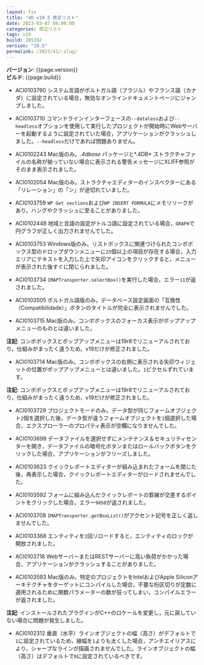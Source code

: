 ```yaml
---
layout: fix
title: "4D v19.5 修正リスト"
date: 2023-03-07 08:00:00
categories: 修正リスト
tags: v19 
build: 285392
version: "19.5"
permalink: /2023/41/:slug/
---
```


**バージョン**: {{page.version}}  
**ビルド**: {{page.build}} 

* ACI0103760 システム言語がポルトガル語（ブラジル）やフランス語（カナダ）に設定されている場合，無効なオンラインドキュメントページにジャンプしました。
 
* ACI0103710 コマンドラインインターフェースの`--dataless`および`--headless`オプションを使用して実行したプロジェクトが開始時にWebサーバーを起動するように設定されていた場合，アプリケーションがクラッシュしました。`--headless`だけであれば問題ありません。

* ACI0102243 Mac版のみ。*.4dbase* パッケージと*.4DB* ストラクチャファイルの名称が揃っていない場合に表示される警告メッセージにXLIFF参照がそのまま表示されました。

* ACI0102054 Mac版のみ。ストラクチャエディターのインスペクターにある「リレーション」の「ン」が途切れていました。
 
* ACI0103759 `WP Get sections`および`WP INSERT FORMULA`にメモリリークがあり，ハングやクラッシュに至ることがありました。

* ACI0102448 地域と言語の設定がトルコ語に設定されている場合，`GRAPH`で円グラフが正しく出力されませんでした。
 
* ACI0103753 Windows版のみ。リストボックスに関連づけられたコンボボックス型のドロップダウンメニューに`25`個以上の項目が存在する場合，入力エリアにテキストを入力した上で矢印アイコンをクリックすると，メニューが表示された後すぐに閉じられました。

* ACI0103734 `IMAPTransporter.selectBox()`を実行した場合，エラー`11`が返されました。

* ACI0103505 ポルトガル語版のみ。データベース設定画面の「互換性（Compatibilidade）」ボタンのタイトルが完全に表示されませんでした。

* ACI0103715 Mac版のみ。コンボボックスのフォーカス表示がポップアップメニューのものとは違いました。

**注記**: コンボボックスとポップアップメニューは19r8でリニューアルされており，仕組みがまったく違うため，v19だけが修正されました。

* ACI0103714 Mac版のみ。コンボボックスの右側に表示される矢印ウィジェットの位置がポップアップメニューとは違いました。`1`ピクセルずれています。

**注記**: コンボボックスとポップアップメニューは19r8でリニューアルされており，仕組みがまったく違うため，v19だけが修正されました。

* ACI0103729 プロジェクトモードのみ。データ型が同じフォームオブジェクト`2`個を選択した後，データ型が違うフォームオブジェクトを`1`個選択した場合，エクスプローラーのプロパティ表示が空欄になりませんでした。

* ACI0103699 データファイルを選択せずにメンテナンス＆セキュリティセンターを開き，データファイルの暗号化ボタンまたはロールバックボタンをクリックした場合，アプリケーションがフリーズしました。

* ACI0103623 クイックレポートエディターが組み込まれたフォームを閉じた後，再表示した場合，クイックレポートエディターがロードされませんでした。

* ACI0103592 フォームに組み込んだクイックレポートの罫線が交差するポイントをクリックした場合，エラー``9850``が返されました。
 
* ACI0103708 `IMAPTransporter.getBoxList()`がアクセント記号を正しく返しませんでした。

* ACI0103368 エンティティを`2`回リロードすると，エンティティのロックが開放されました。
 
* ACI0103718 WebサーバーまたはRESTサーバーに高い負荷がかかった場合，アプリケーションがクラッシュすることがありました。

* ACI0103593 Mac版のみ。特定のプロジェクトをIntelおよびApple Siliconアーキテクチャをターゲットにコンパイルした場合，不要な桁区切りが定数に適用されるために関数パラメーターの数が狂ってしまい，コンパイルエラーが返されました。

**注記**: インストールされたプラグインがC++のロケールを変更し，元に戻していない場合に問題が発生しました。

* ACI0102312 垂直（水平）ラインオブジェクトの幅（高さ）がデフォルトで`1`に設定されているため，線幅を`1`よりも太くした場合，アンチエイリアスにより，シャープなラインが描画されませんでした。ラインオブジェクトの幅（高さ）はデフォルトで`0`に設定されているべきです。
